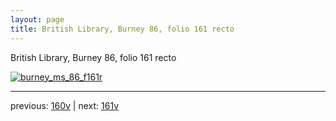 ```yaml
---
layout: page
title: British Library, Burney 86, folio 161 recto
---
```


British Library, Burney 86, folio 161 recto

[![burney_ms_86_f161r](http://www.homermultitext.org/iipsrv?IIIF=/project/homer/pyramidal/deepzoom/bl/burney86imgs/v1/burney_ms_86_f161r.tif/full/800,/0/default.jpg)](http://www.homermultitext.org/ict2/?urn=urn:cite2:bl:burney86imgs.v1:burney_ms_86_f161r) 

---

previous:  [160v](../160v/) | next: [161v](../161v/)